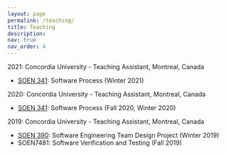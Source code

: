 ```yaml
---
layout: page
permalink: /teaching/
title: Teaching
description: 
nav: true
nav_order: 4
---
```


2021: Concordia University - Teaching Assistant, Montreal, Canada
- [SOEN 341](https://www.concordia.ca/academics/undergraduate/calendar/current/section-71-gina-cody-school-of-engineering-and-computer-science/section-71-70-department-of-computer-science-and-software-engineering/section-71-70-10-computer-science-and-software-engineering-courses.html#3697): Software Process (Winter 2021)

2020: Concordia University - Teaching Assistant, Montreal, Canada
- [SOEN 341](https://www.concordia.ca/academics/undergraduate/calendar/current/section-71-gina-cody-school-of-engineering-and-computer-science/section-71-70-department-of-computer-science-and-software-engineering/section-71-70-10-computer-science-and-software-engineering-courses.html#3697): Software Process (Fall 2020, Winter 2020)

2019: Concordia University - Teaching Assistant, Montreal, Canada
- [SOEN 390](https://www.concordia.ca/academics/undergraduate/calendar/current/section-71-gina-cody-school-of-engineering-and-computer-science/section-71-70-department-of-computer-science-and-software-engineering/section-71-70-10-computer-science-and-software-engineering-courses.html#3719): Software Engineering Team Design Project (Winter 2019)
- SOEN7481: Software Verification and Testing (Fall 2019)

